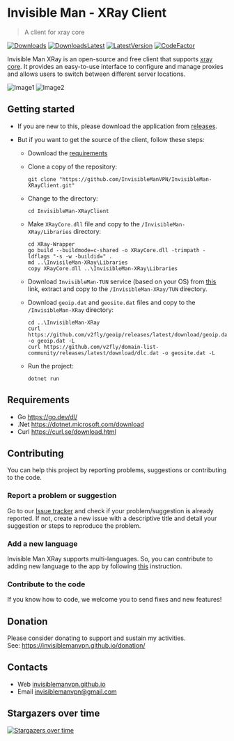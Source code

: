 # Invisible Man - XRay Client

> A client for xray core

[![Downloads](https://img.shields.io/github/downloads/invisiblemanvpn/InvisibleMan-XRayClient/total.svg?label=downloads%20%28total%29)](https://github.com/InvisibleManVPN/InvisibleMan-XRayClient/releases)
[![DownloadsLatest](https://img.shields.io/github/downloads/InvisibleManVPN/InvisibleMan-XRayClient/latest/total?label=downloads%20%28latest%29)](https://github.com/InvisibleManVPN/InvisibleMan-XRayClient/releases/latest)
[![LatestVersion](https://img.shields.io/github/v/release/invisiblemanvpn/InvisibleMan-XRayClient?label=latest%20version)](https://github.com/InvisibleManVPN/InvisibleMan-XRayClient/releases/latest)
[![CodeFactor](https://www.codefactor.io/repository/github/invisiblemanvpn/InvisibleMan-XRayClient/badge)](https://www.codefactor.io/repository/github/invisiblemanvpn/InvisibleMan-XRayClient)

Invisible Man XRay is an open-source and free client that supports [xray core](https://github.com/XTLS/Xray-core). It provides an easy-to-use interface to configure and manage proxies and allows users to switch between different server locations.

![Image1](https://github.com/InvisibleManVPN/InvisibleMan-XRayClient/blob/master/Images/image-1.png)
![Image2](https://github.com/InvisibleManVPN/InvisibleMan-XRayClient/blob/master/Images/image-2.png)

## Getting started

- If you are new to this, please download the application from [releases](https://github.com/InvisibleManVPN/InvisibleMan-XRayClient/releases/latest).

- But if you want to get the source of the client, follow these steps:
  - Download the [requirements](#requirements)
  - Clone a copy of the repository:
    ```
    git clone "https://github.com/InvisibleManVPN/InvisibleMan-XRayClient.git"
    ```
  - Change to the directory:
    ```
    cd InvisibleMan-XRayClient
    ```
  - Make `XRayCore.dll` file and copy to the `/InvisibleMan-XRay/Libraries` directory:
    ```
    cd XRay-Wrapper
    go build --buildmode=c-shared -o XRayCore.dll -trimpath -ldflags "-s -w -buildid=" .
    md ..\InvisileMan-XRay\Libraries
    copy XRayCore.dll ..\InvisibleMan-XRay\Libraries   
    ```
    
  - Download `InvisibleMan-TUN` service (based on your OS) from [this](https://github.com/InvisibleManVPN/InvisibleMan-TUN/releases/latest) link, extract and copy to the `/InvisibleMan-XRay/TUN` directory.

  - Download `geoip.dat` and `geosite.dat` files and copy to the `/InvisibleMan-XRay` directory:
    ```
    cd ..\InvisibleMan-XRay
    curl https://github.com/v2fly/geoip/releases/latest/download/geoip.dat -o geoip.dat -L
    curl https://github.com/v2fly/domain-list-community/releases/latest/download/dlc.dat -o geosite.dat -L
    ```
  - Run the project:
    ```
    dotnet run
    ```

## Requirements

- Go https://go.dev/dl/
- .Net https://dotnet.microsoft.com/download
- Curl https://curl.se/download.html

## Contributing

You can help this project by reporting problems, suggestions or contributing to the code.

### Report a problem or suggestion

Go to our [Issue tracker](https://github.com/InvisibleManVPN/InvisibleMan-XRayClient/issues) and check if your problem/suggestion is already reported. If not, create a new issue with a descriptive title and detail your suggestion or steps to reproduce the problem.

### Add a new language

Invisible Man XRay supports multi-languages. So, you can contribute to adding new language to the app by following [this](./Language.md) instruction.

### Contribute to the code

If you know how to code, we welcome you to send fixes and new features!

## Donation


Please consider donating to support and sustain my activities.
<br/>
See: https://invisiblemanvpn.github.io/donation/

## Contacts

- Web [invisiblemanvpn.github.io](https://invisiblemanvpn.github.io)
- Email [invisiblemanvpn@gmail.com](mailto:invisiblemanvpn@gmail.com)

## Stargazers over time

[![Stargazers over time](https://starchart.cc/InvisibleManVPN/InvisibleMan-XRayClient.svg?variant=adaptive)](https://starchart.cc/InvisibleManVPN/InvisibleMan-XRayClient)